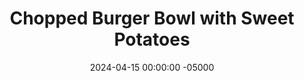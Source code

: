 ---
layout: post
title:  "Chopped Burger Bowl with Sweet Potatoes"
date:   2024-04-15 00:00:00 -05000
categories: 
- Recipes
- Ground Meat
permalink: /recipes/burger-bowl
image: /assets/Food/Ground Meat/Burger Bowl/burger-bowl-cover.jpg
ing: burgerbowl-ing
facts: burgerbowl-facts
Prep: 30
Rest: 
Cook: 30
Source1: https://www.fitmamarealfood.com/healthy-burger-bowl/#recipe
Source2: https://www.youtube.com/watch?v=-v8IqjVQvjU
tags: 
- ground meat
- ground beef
- ground turkey
- lettuce
- tomato
- pickles
- bun
- sandwich
- special sauce
- big mac sauce
- salad
- chopped
- sweet potatoes
Description: These bowls are deconstructed burgers, instead making them into a healthy salad, with the buns swapped for roasted sweet potatoes. There's way more food for way less calories, with a lot of volume to this dish. It's full of all your favorite burger flavors, toppings, and my <a href="tomato-spread">Tomato Burger Spread</a>. If a classic burger is what you desire, see my <a href="burger-patties">Simple Burger Patties</a> and <a href="burger-buns">No Yeast Whole Wheat Burger Buns</a>
Instructions: 
- Starting with the potatoes. Wash and cut your sweet potatoes into cubes. You don't need to peel the potatoes. Add to a microwave save bowl, and toss with oil, soy sauce, and baking soda. Cover, and microwave on full power for 3 minutes to soften the potatoes<br><br>

- Remove the potatoes from the microwave, and toss with the seasonings - chili powder, paprika, garlic, onion, black pepper, salt, and cayenne pepper<br><br>

- Add to your air fryer in a single layer, and air fry at 400F for about 6-8 minutes, or until crispy but not burnt. Set aside<br><br>
- <center><img src="/assets/Food/Ground Meat/Burger Bowl/burger-bowl-3.jpg" alt="" class="instruction-image"></center><br>

- Moving onto the cheese. In a small bowl, mix together shredded cheese, cornstarch, and almond milk. This will get added into the beef at the end. Set the bowl aside<br><br>

- Now for the burger. Heat a large pan over medium heat with olive oil. Add in the beef, and cook until browned. Season with soy sauce, paprika, garlic, onion, black pepper, salt, and cayenne pepper<br><br>
- <center><img src="/assets/Food/Ground Meat/Burger Bowl/burger-bowl-5.jpg" alt="" class="instruction-image"></center><br>

- Add the bowl of cheese into the pan, mix, and cover. Cook for just a minute or so to melt the cheese and a creamy sauce forms. Set the pan aside<br><br>
- <center><img src="/assets/Food/Ground Meat/Burger Bowl/burger-bowl-6.jpg" alt="" class="instruction-image"></center><br>

- Meanwhile, chop up the vegetables for the salad. Wash your lettuce and tomatoes. Thinly slice the lettuce, cut the tomatoes into a medium dice, and the onions and pickles into a small dice. Set vegetables aside<br><br>

- Finally, it's time to assemble your bowls. Place the lettuce on the bottom as a base, and evenly top with your meat mixture. Add the vegetables on top around the sides, and spoon on your <a href="tomato-spread">Tomato Burger Spread</a>
---